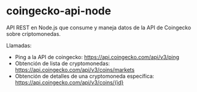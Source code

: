 # coingecko-api-node
API REST en Node.js que consume y maneja datos de la API de Coingecko sobre criptomonedas.

Llamadas:
- Ping a la API de coingecko: https://api.coingecko.com/api/v3/ping
- Obtención de lista de cryptomonedas: https://api.coingecko.com/api/v3/coins/markets
- Obtención de detalles de una cryptomoneda específica: https://api.coingecko.com/api/v3/coins/{id}